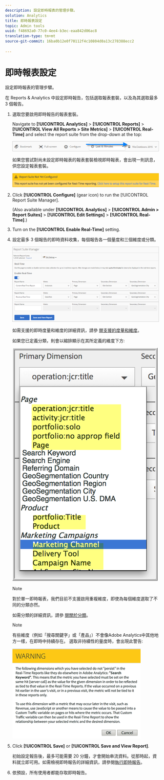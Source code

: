 ```yaml
---
description: 設定即時報表的管理步驟。
solution: Analytics
title: 即時報表設定
topic: Admin tools
uuid: f48692a0-77c0-4ee4-b3ec-eaa842d06ac8
translation-type: tm+mt
source-git-commit: 16ba0b12e0f70112f4c10804d0a13c278388ecc2

---
```



# 即時報表設定

設定即時報表的管理步驟。

在 Reports &amp; Analytics 中設定即時報告，包括選取報表套裝，以及為其選取最多 3 個報告。

1. 選取您要啟用即時報告的報表套裝。

   Navigate to **[!UICONTROL Analytics]** &gt; **[!UICONTROL Reports]** &gt; **[!UICONTROL View All Reports &gt; Site Metrics]** &gt; **[!UICONTROL Real-Time]** and select the report suite from the drop-down at the top:

   ![](assets/report_suite_selector.png)

   如果您嘗試對尚未設定即時報表的報表套裝檢視即時報表，會出現一則訊息，供您設定報表套裝。

   ![](assets/rep_suite_not_set_up.png)

1. Click **[!UICONTROL Configure]** (gear icon) to run the [!UICONTROL Report Suite Manager].

   (Also available under **[!UICONTROL Analytics]** &gt; **[!UICONTROL Admin &gt; Report Suites]** &gt; **[!UICONTROL Edit Settings]** &gt; **[!UICONTROL Real-Time]**.)

1. Turn on the **[!UICONTROL Enable Real-Time]** setting.
1. 設定最多 3 個報告的即時資料收集，每個報告各一個量度和三個維度或分類。

   ![](assets/real_time_admin.png)

   如需支援的即時度量和維度的詳細資訊，請參 [閱支援的度量和維度](/help/admin/admin/realtime/realtime-metrics.md)。

   如果您已定義分類，則會以縮排顯示在其所定義的維度下方:

   ![](assets/classifications.png)

   >[!NOTE]
   >
   >對於單一即時報表，我們目前不支援啟用重複維度，即使為每個維度選取了不同的分類亦然。

   如需分類的詳細資訊，請參 [閱關於分類](/help/components/c-classifications2/c-classifications.md)。

   >[!NOTE]
   >
   >有些維度（例如「搜尋關鍵字」或「產品」）不會像Adobe Analytics中其他地方一樣，在即時中持續存在。 選取非持續性的量度時，會出現此警告:

   ![](assets/warning_dimensions.png)

1. Click **[!UICONTROL Save]** or **[!UICONTROL Save and View Report]**.

   初始設定報告後，最多可能需要 20 分鐘，才會開始串流資料。從那時起，資料就立即可用。如需檢視即時報告的詳細資訊，請參閱[執行即時報告](https://marketing.adobe.com/resources/help/en_US/sc/user/reports_realtime.html)。

1. 依預設，所有使用者都能存取即時報告。
